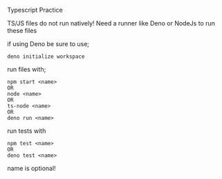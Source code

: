 Typescript Practice

TS/JS files do not run natively!
Need a runner like Deno or NodeJs to run these files

if using Deno be sure to use;

    deno initialize workspace

run files with;

    npm start <name>
    OR
    node <name>
    OR
    ts-node <name>
    OR
    deno run <name>

run tests with

    npm test <name>
    OR
    deno test <name>

name is optional!
